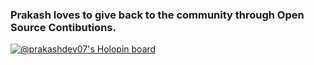 
### Prakash loves to give back to the community through Open Source Contibutions.

[![@prakashdev07's Holopin board](https://holopin.me/prakashdev07)](https://holopin.io/@prakashdev07)

<!--
**Prakash-Ravichandran/Prakash-Ravichandran** is a ✨ _special_ ✨ repository because its `README.md` (this file) appears on your GitHub profile.

Here are some ideas to get you started:

- 🔭 I’m currently working on ...
- 🌱 I’m currently learning ...
- 👯 I’m looking to collaborate on ...
- 🤔 I’m looking for help with ...
- 💬 Ask me about ...
- 📫 How to reach me: ...
- 😄 Pronouns: ...
- ⚡ Fun fact: ...
-->
